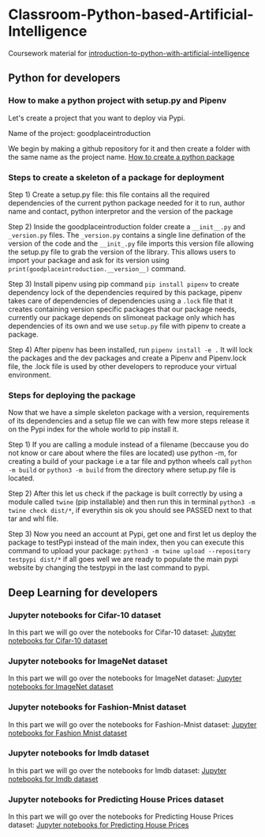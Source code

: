 # Classroom-Python-based-Artificial-Intelligence
Coursework material for [introduction-to-python-with-artificial-intelligence](https://kapoorlabs.org/product/introduction-to-python-with-artificial-intelligence/)

## Python for developers
### How to make a python project with setup.py and Pipenv
Let's create a project that you want to deploy via Pypi. 

Name of the project: goodplaceintroduction 

We begin by making a github repository for it and then create a folder with the same name as the project name. [How to create a python package](https://github.com/Kapoorlabs-paris/goodplaceintroduction)

### Steps to create a skeleton of a package for deployment
Step 1) Create a setup.py file: this file contains all the required dependencies of the current python package needed for it to run, author name and contact, python interpretor and the version of the package

Step 2) Inside the goodplaceintroduction folder create a `__init__.py` and `_version.py` files. The `_version.py` contains a single line defination of the version of the code and the `__init_.py` file imports this version file allowing the setup.py file to grab the version of the library. This allows users to import your package and ask for its version using `print(goodplaceintroduction.__version__)` command.

Step 3) Install pipenv using pip command `pip install pipenv` to create dependency lock of the dependencies required by this package, pipenv takes care of dependencies of dependencies using a `.lock` file that it creates containing version specific packages that our package needs, currently our package depends on slimoneat package only which has dependencies of its own and we use `setup.py` file with pipenv to create a package.

Step 4) After pipenv has been installed, run `pipenv install -e .` It will lock the packages and the dev packages and create a Pipenv and Pipenv.lock file, the .lock file is used by other developers to reproduce your virtual environment.

### Steps for deploying the package

Now that we have a simple skeleton package with a version, requirements of its dependencies and a setup file we can with few more steps release it on the Pypi index for the whole world to pip install it.

Step 1) If you are calling a module instead of a filename (beccause you do not know or care about where the files are located) use python -m, for creating a build of your package i.e a tar file and python wheels call `python -m build` or  `python3 -m build` from the directory where setup.py file is located.  

Step 2) After this let us check if the package is built correctly by using a module called `twine` (pip installable) and then run this in terminal 
`python3 -m twine check dist/*`, if everythin sis ok you should see PASSED next to that tar and whl file.

Step 3) Now you need an account at Pypi, get one and first let us deploy the package to testPypi instead of the main index, then you can execute this command to upload your package: `python3 -m twine upload --repository testpypi dist/*` if all goes well we are ready to populate the main pypi website by changing the testpypi in the last command to pypi.

## Deep Learning for developers

### Jupyter notebooks for Cifar-10 dataset
In this part we will go over the notebooks for Cifar-10 dataset:
[Jupyter notebooks for Cifar-10 dataset](https://github.com/Kapoorlabs-paris/goodplacedeeplearning/tree/main/Cifar)

### Jupyter notebooks for ImageNet dataset
In this part we will go over the notebooks for ImageNet dataset:
[Jupyter notebooks for ImageNet dataset](https://github.com/Kapoorlabs-paris/goodplacedeeplearning/tree/main/ImageNet)

### Jupyter notebooks for Fashion-Mnist dataset
In this part we will go over the notebooks for Fashion-Mnist dataset:
[Jupyter notebooks for Fashion Mnist dataset](https://github.com/Kapoorlabs-paris/goodplacedeeplearning/tree/main/FashionMnist)


### Jupyter notebooks for Imdb dataset
In this part we will go over the notebooks for Imdb dataset:
[Jupyter notebooks for Imdb dataset](https://github.com/Kapoorlabs-paris/goodplacedeeplearning/tree/main/Imdb)


### Jupyter notebooks for Predicting House Prices dataset
In this part we will go over the notebooks for Predicting House Prices dataset:
[Jupyter notebooks for Predicting House Prices](https://github.com/Kapoorlabs-paris/goodplacedeeplearning/tree/main/PredictHousePrices)
